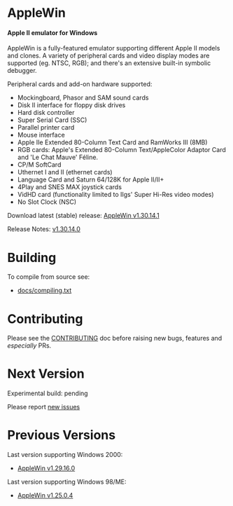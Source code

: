 AppleWin
========

#### Apple II emulator for Windows

AppleWin is a fully-featured emulator supporting different Apple II models and clones. A variety of peripheral cards and video display modes are supported (eg. NTSC, RGB); and there's an extensive built-in symbolic debugger.

Peripheral cards and add-on hardware supported:
- Mockingboard, Phasor and SAM sound cards
- Disk II interface for floppy disk drives
- Hard disk controller
- Super Serial Card (SSC)
- Parallel printer card
- Mouse interface
- Apple IIe Extended 80-Column Text Card and RamWorks III (8MB)
- RGB cards: Apple's Extended 80-Column Text/AppleColor Adaptor Card and 'Le Chat Mauve' Féline.
- CP/M SoftCard
- Uthernet I and II (ethernet cards)
- Language Card and Saturn 64/128K for Apple II/II+
- 4Play and SNES MAX joystick cards
- VidHD card (functionality limited to IIgs' Super Hi-Res video modes)
- No Slot Clock (NSC)


Download latest (stable) release: [AppleWin v1.30.14.1](https://github.com/AppleWin/AppleWin/releases/download/v1.30.14.1/AppleWin1.30.14.1.zip)

Release Notes: [v1.30.14.0](https://github.com/AppleWin/AppleWin/releases/tag/v1.30.14.0)


Building
========
To compile from source see:

* [docs/compiling.txt](https://github.com/AppleWin/AppleWin/blob/master/docs/compiling.txt)


Contributing
============
Please see the [CONTRIBUTING](https://github.com/AppleWin/AppleWin/blob/master/CONTRIBUTING.md) doc before raising new bugs, features and _especially_ PRs.


Next Version
============
Experimental build: pending

Please report [new issues](https://github.com/AppleWin/AppleWin/issues/new)


Previous Versions
=================

Last version supporting Windows 2000:

* [AppleWin v1.29.16.0](https://github.com/AppleWin/AppleWin/releases/tag/v1.29.16.0)

Last version supporting Windows 98/ME:

* [AppleWin v1.25.0.4](https://github.com/AppleWin/AppleWin/releases/tag/v1.25.0.4)
